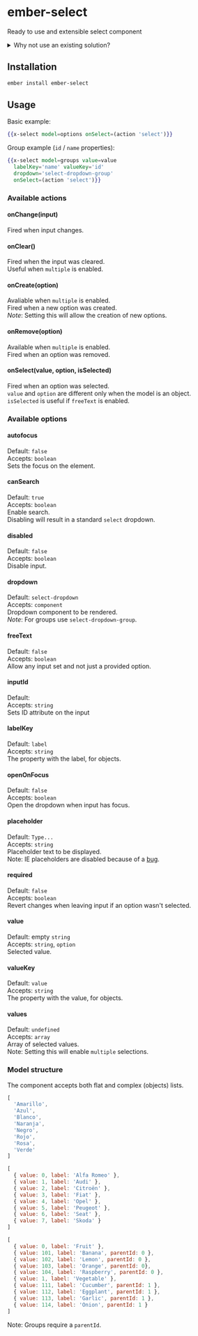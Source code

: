# ember-select
Ready to use and extensible select component

<details>
  <summary>Why not use an existing solution?</summary>
  <p>
Existing components either do too much or too little.
I wanted a solution that would work for most cases, while still allows extensibility.

Some issues and dislikes of existing solutions:
 - `ember-select-box`
    * no css, have to style it
    * too abstract, over 50 files
    * multiple ways to do the same (compose, extend, create)
    * api surface very large
 - `ember-cli-selectize`
    * based on a jQuery plugin
    * dependent on bower
    * doesn't work properly with a plain array of objects
    * mutates the model directly
    * style issues (from `selectize`)
    * `selectize` not really maintained anymore
 - `ember-power-select`
    * [huge api surface](https://twitter.com/ember_map/status/761994924724260865)
    * very large payload
    * default style based on `select2` (ugly)
    * does things that do not belong in a select component, such as data fetching


Size is another issue. While the compressed code might not be huge, it's still code that will have to be executed on the client, which is not great for mobile devices.

Size difference based on `Ember 2.8`:

|                       | CSS     | CSS gzip | JS        | JS gzip  | Total gzip | Diff gzip |
|-----------------------|---------|----------|-----------|----------|------------|-----------|
| `ember-select`        | 2.26 KB | 837 B    | 27.63 KB  | 4.82 KB  | 4.83 KB    | -         |
| `ember-select-box`    | 0       | 0        | 47.25 KB  | 6.27 KB  | 6.27 KB    | +30%      |
| `ember-cli-selectize` | 9.06 KB | 1.91 KB  | 56.29 KB  | 16.58 KB | 18.49 KB   | +282%     |
| `ember-power-select`  | 6.07 KB | 1.27 KB  | 160.13 KB | 31.49 KB | 32.76 KB   | +578%     |

```
ember 2.8
 - size-47970b6d059982b357dbe80cc4712d57.js: 3.82 KB (1.15 KB gzipped)
 - size-d41d8cd98f00b204e9800998ecf8427e.css: 0 B
 - vendor-d41d8cd98f00b204e9800998ecf8427e.css: 0 B
 - vendor-e837a5027df7ab84378241e40df98e4f.js: 656.33 KB (175.75 KB gzipped)

ember-select
 - size-2f65552abd00039f0d5bfa9d0e7a7dcf.js: 5.09 KB (1.25 KB gzipped)
 - size-d41d8cd98f00b204e9800998ecf8427e.css: 0 B
 - vendor-26fa5313284eb3f6427de885adb3c822.js: 682.69 KB (180.47 KB gzipped
 - vendor-d76fdb92394f4633584380340f3b47b0.css: 2.26 KB (837 B gzipped)

ember-select-box
 - size-38dd07aa0fc28c4626ab725f96433857.js: 6.93 KB (1.35 KB gzipped)
 - size-d41d8cd98f00b204e9800998ecf8427e.css: 0 B
 - vendor-757f209cd9572d0bb899921420362ed7.js: 700.47 KB (181.82 KB gzipped)
 - vendor-d41d8cd98f00b204e9800998ecf8427e.css: 0 B

ember-selectize
 - size-26011fdbb8d0fc034b02071c70f76ba7.js: 3.95 KB (1.17 KB gzipped)
 - size-d41d8cd98f00b204e9800998ecf8427e.css: 0 B
 - vendor-30d3db96009d4a13d774196e28bf69e8.css: 9.06 KB (1.91 KB gzipped)
 - vendor-daa7db357610f9f28d4cfb83549b150e.js: 712.49 KB (192.31 KB gzipped)

ember-power-select
 - size-45386a78080a4cd7ad90b4ed4482e451.js: 12.14 KB (2.2 KB gzipped)
 - size-d41d8cd98f00b204e9800998ecf8427e.css: 0 B
 - vendor-70bc39ab67910a4925849ff8b9eae5b7.css: 6.07 KB (1.27 KB gzipped)
 - vendor-78b1f73b38fd153fd0c3509e5b2f2376.js: 808.14 KB (206.19 KB gzipped)
 ```
  </p>
</details>

## Installation

```bash
ember install ember-select
```


## Usage
Basic example:

```handlebars
{{x-select model=options onSelect=(action 'select')}}
```

Group example (`id` / `name` properties):
```handlebars
{{x-select model=groups value=value
  labelKey='name' valueKey='id'
  dropdown='select-dropdown-group'
  onSelect=(action 'select')}}
```


### Available actions
#### onChange(input)
Fired when input changes.

#### onClear()
Fired when the input was cleared.  
Useful when `multiple` is enabled.

#### onCreate(option)
Avaliable when `multiple` is enabled.  
Fired when a new option was created.  
*Note*: Setting this will allow the creation of new options.

#### onRemove(option)
Available when `multiple` is enabled.  
Fired when an option was removed.

#### onSelect(value, option, isSelected)
Fired when an option was selected.  
`value` and `option` are different only when the model is an object.  
`isSelected` is useful if `freeText` is enabled.


### Available options
#### autofocus
Default: `false`  
Accepts: `boolean`  
Sets the focus on the element.

#### canSearch
Default: `true`  
Accepts: `boolean`  
Enable search.  
Disabling will result in a standard `select` dropdown.

#### disabled
Default: `false`  
Accepts: `boolean`  
Disable input.

#### dropdown
Default: `select-dropdown`  
Accepts: `component`  
Dropdown component to be rendered.  
*Note*: For groups use `select-dropdown-group`.

#### freeText
Default: `false`  
Accepts: `boolean`  
Allow any input set and not just a provided option.

#### inputId
Default: ` `  
Accepts: `string`  
Sets ID attribute on the input

#### labelKey
Default: `label`  
Accepts: `string`  
The property with the label, for objects.

#### openOnFocus
Default: `false`  
Accepts: `boolean`  
Open the dropdown when input has focus.

#### placeholder
Default: `Type...`  
Accepts: `string`  
Placeholder text to be displayed.  
Note: IE placeholders are disabled because of a [bug](https://connect.microsoft.com/IE/feedback/details/810538/).

#### required
Default: `false`  
Accepts: `boolean`  
Revert changes when leaving input if an option wasn't selected.

#### value
Default: empty `string`  
Accepts: `string`, `option`  
Selected value.

#### valueKey
Default: `value`  
Accepts: `string`  
The property with the value, for objects.

#### values
Default: `undefined`  
Accepts: `array`  
Array of selected values.  
Note: Setting this will enable `multiple` selections.


### Model structure
The component accepts both flat and complex (objects) lists.

```js
[
  'Amarillo',
  'Azul',
  'Blanco',
  'Naranja',
  'Negro',
  'Rojo',
  'Rosa',
  'Verde'
]
```

```js
[
  { value: 0, label: 'Alfa Romeo' },
  { value: 1, label: 'Audi' },
  { value: 2, label: 'Citroën' },
  { value: 3, label: 'Fiat' },
  { value: 4, label: 'Opel' },
  { value: 5, label: 'Peugeot' },
  { value: 6, label: 'Seat' },
  { value: 7, label: 'Skoda' }
]
```

```js
[
  { value: 0, label: 'Fruit' },
  { value: 101, label: 'Banana', parentId: 0 },
  { value: 102, label: 'Lemon', parentId: 0 },
  { value: 103, label: 'Orange', parentId: 0},
  { value: 104, label: 'Raspberry', parentId: 0 },
  { value: 1, label: 'Vegetable' },
  { value: 111, label: 'Cucumber', parentId: 1 },
  { value: 112, label: 'Eggplant', parentId: 1 },
  { value: 113, label: 'Garlic', parentId: 1 },
  { value: 114, label: 'Onion', parentId: 1 }
]
```
Note: Groups require a `parentId`.

